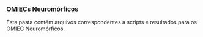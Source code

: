 ### OMIECs Neuromórficos

Esta pasta contém arquivos correspondentes a scripts e resultados para os OMIEC Neuromórficos.